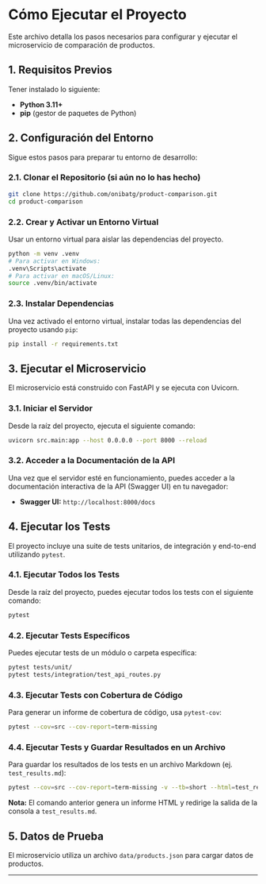 # Cómo Ejecutar el Proyecto

Este archivo detalla los pasos necesarios para configurar y ejecutar el microservicio de comparación de productos.

## 1. Requisitos Previos

Tener instalado lo siguiente:

*   **Python 3.11+**
*   **pip** (gestor de paquetes de Python)

## 2. Configuración del Entorno

Sigue estos pasos para preparar tu entorno de desarrollo:

### 2.1. Clonar el Repositorio (si aún no lo has hecho)

```bash
git clone https://github.com/onibatg/product-comparison.git
cd product-comparison
```

### 2.2. Crear y Activar un Entorno Virtual

Usar un entorno virtual para aislar las dependencias del proyecto.

```bash
python -m venv .venv
# Para activar en Windows:
.venv\Scripts\activate
# Para activar en macOS/Linux:
source .venv/bin/activate
```

### 2.3. Instalar Dependencias

Una vez activado el entorno virtual, instalar todas las dependencias del proyecto usando `pip`:

```bash
pip install -r requirements.txt
```

## 3. Ejecutar el Microservicio

El microservicio está construido con FastAPI y se ejecuta con Uvicorn.

### 3.1. Iniciar el Servidor

Desde la raíz del proyecto, ejecuta el siguiente comando:

```bash
uvicorn src.main:app --host 0.0.0.0 --port 8000 --reload
```

### 3.2. Acceder a la Documentación de la API

Una vez que el servidor esté en funcionamiento, puedes acceder a la documentación interactiva de la API (Swagger UI) en tu navegador:

*   **Swagger UI:** `http://localhost:8000/docs`

## 4. Ejecutar los Tests

El proyecto incluye una suite de tests unitarios, de integración y end-to-end utilizando `pytest`.

### 4.1. Ejecutar Todos los Tests

Desde la raíz del proyecto, puedes ejecutar todos los tests con el siguiente comando:

```bash
pytest
```

### 4.2. Ejecutar Tests Específicos

Puedes ejecutar tests de un módulo o carpeta específica:

```bash
pytest tests/unit/
pytest tests/integration/test_api_routes.py
```

### 4.3. Ejecutar Tests con Cobertura de Código

Para generar un informe de cobertura de código, usa `pytest-cov`:

```bash
pytest --cov=src --cov-report=term-missing
```

### 4.4. Ejecutar Tests y Guardar Resultados en un Archivo

Para guardar los resultados de los tests en un archivo Markdown (ej. `test_results.md`):

```bash
pytest --cov=src --cov-report=term-missing -v --tb=short --html=test_results.html --self-contained-html > test_results.md
```
**Nota:** El comando anterior genera un informe HTML y redirige la salida de la consola a `test_results.md`.

## 5. Datos de Prueba

El microservicio utiliza un archivo `data/products.json` para cargar datos de productos.

---
